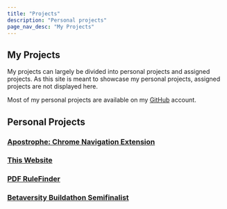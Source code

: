 ```yaml
---
title: "Projects"
description: "Personal projects"
page_nav_desc: "My Projects"
---
```

## My Projects
My projects can largely be divided into personal projects and assigned projects.  As this site is meant to showcase my personal projects, assigned projects are not displayed here.

Most of my personal projects are available on my <a class="InLineLink" href="https://github.com/spopkin">GitHub</a> account.

## Personal Projects

### <a href="project-pages/apostrophe-extension.html">Apostrophe: Chrome Navigation Extension</a>

### <a href="this-website.html">This Website</a>

### <a href="pdf-rulefinder.html">PDF RuleFinder</a>

### <a href="betaversity-buildathon.html">Betaversity Buildathon Semifinalist</a>
